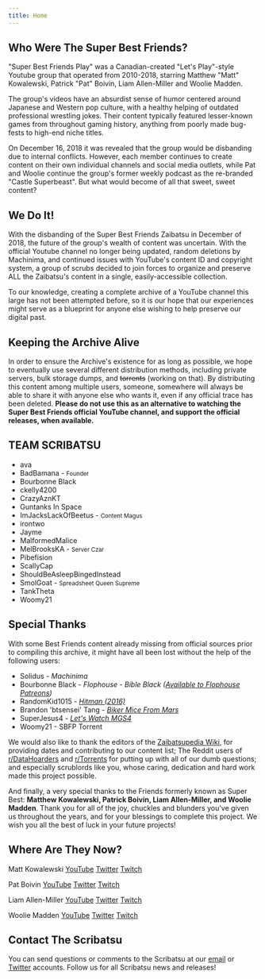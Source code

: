 ```yaml
---
title: Home
---
```


## Who Were The Super Best Friends?
"Super Best Friends Play" was a Canadian-created "Let's Play"-style Youtube group that operated from 2010-2018, starring Matthew "Matt" Kowalewski, Patrick "Pat" Boivin, Liam Allen-Miller and Woolie Madden.

The group's videos have an absurdist sense of humor centered around Japanese and Western pop culture, with a healthy helping of outdated professional wrestling jokes. Their content typically featured lesser-known games from throughout gaming history, anything from poorly made bug-fests to high-end niche titles.

On December 16, 2018 it was revealed that the group would be disbanding due to internal conflicts. However, each member continues to create content on their own individual channels and social media outlets, while Pat and Woolie continue the group's former weekly podcast as the re-branded "Castle Superbeast". But what would become of all that sweet, sweet content?

## We Do It!
With the disbanding of the Super Best Friends Zaibatsu in December of 2018, the future of the group's wealth of content was uncertain. With the official Youtube channel no longer being updated, random deletions by Machinima, and continued issues with YouTube's content ID and copyright system, a group of scrubs decided to join forces to organize and preserve ALL the Zaibatsu's content in a single, easily-accessible collection.

To our knowledge, creating a complete archive of a YouTube channel this large has not been attempted before, so it is our hope that our experiences might serve as a blueprint for anyone else wishing to help preserve our digital past.

## Keeping the Archive Alive
In order to ensure the Archive's existence for as long as possible, we hope to eventually use several different distribution methods, including private servers, bulk storage dumps, and ~~torrents~~ (working on that). By distributing this content among multiple users, someone, somewhere will always be able to share it with anyone else who wants it, even if any official trace has been deleted. **Please do not use this as an alternative to watching the Super Best Friends official YouTube channel, and support the official releases, when available.**

## TEAM SCRIBATSU
- ava
- BadBamana - <small>Founder</small>
- Bourbonne Black
- ckelly4200
- CrazyAznKT
- Guntanks In Space
- ImJacksLackOfBeetus - <small>Content Magus</small>
- irontwo
- Jayme
- MalformedMalice
- MelBrooksKA - <small>Server Czar</small>
- Pibefision
- ScallyCap
- ShouldBeAsleepBingedInstead
- SmolGoat - <small>Spreadsheet Queen Supreme</small>
- TankTheta
- Woomy21

## Special Thanks
With some Best Friends content already missing from official sources prior to compiling this archive, it might have all been lost without the help of the following users:

- Solidus - *Machinima*
- Bourbonne Black - *Flophouse - Bible Black ([Available to Flophouse Patreons](https://www.patreon.com/posts/tier-update-25650746?utm_medium=social&utm_source=twitter&utm_campaign=postshare))*
- RandomKid1015 - [*Hitman (2016)*](https://www.youtube.com/watch?v=LJ0cnkQc4gI)
- Brandon 'btsensei' Tang - [*Biker Mice From Mars*](https://www.youtube.com/watch?v=MUHuDMHIO-Q)
- SuperJesus4 - [*Let's Watch MGS4*](https://www.dailymotion.com/video/xyqkga)
- Woomy21 - SBFP Torrent

We would also like to thank the editors of the [Zaibatsupedia Wiki](https://zaibatsupedia.fandom.com/wiki/Zaibatsupedia), for providing dates and contributing to our content list; The Reddit users of [r/DataHoarders](https://www.reddit.com/r/DataHoarder/) and [r/Torrents](https://www.reddit.com/r/torrents/) for putting up with all of our dumb questions; and especially scrublords like you, whose caring, dedication and hard work made this project possible.

And finally, a very special thanks to the Friends formerly known as Super Best: **Matthew Kowalewski, Patrick Boivin, Liam Allen-Miller, and Woolie Madden**. Thank you for all of the joy, chuckles and blunders you've given us throughout the years, and for your blessings to complete this project. We wish you all the best of luck in your future projects!

## Where Are They Now?

Matt Kowalewski [YouTube](https://www.youtube.com/channel/UCiP_FwGyJQ_6P8k5ON5mncQ) [Twitter](https://twitter.com/MattMcMuscles) [Twitch](https://www.twitch.tv/matthewmcmuscles)

Pat Boivin [YouTube](https://www.youtube.com/channel/UCpmNJI_KhjkpXw1UPmtC3-Q) [Twitter](https://twitter.com/AngriestPat) [Twitch](https://www.twitch.tv/angriestpat)

Liam Allen-Miller [YouTube](https://www.youtube.com/channel/UC7zkWVkHBSMGpfHVgaFqr1A) [Twitter](https://twitter.com/rssliam) [Twitch](https://www.twitch.tv/risingsuperstream)

Woolie Madden [YouTube](https://www.youtube.com/channel/UCyOJzQzyDGihKpTO3-zyhYg) [Twitter](https://twitter.com/wooliewoolz) [Twitch](https://www.twitch.tv/woolieversus)

## Contact The Scribatsu

You can send questions or comments to the Scribatsu at our <a href="mailto:ScribatsuMail@gmail.com">email</a> or [Twitter](https://twitter.com/TheScribatsu) accounts. Follow us for all Scribatsu news and releases!
